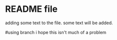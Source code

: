 # README file
adding some text to the file.
some text will be added.

#using branch
i hope this isn't much of a problem  